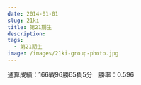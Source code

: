 ```yaml
---
date: 2014-01-01
slug: 21ki
title: 第21期生
description:
tags:
  - 第21期生
image: /images/21ki-group-photo.jpg
---
```


通算成績：166戦96勝65負5分　勝率：0.596

